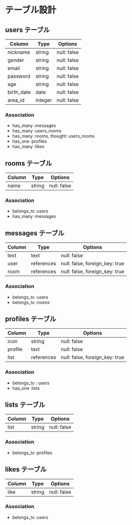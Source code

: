# テーブル設計

## users テーブル

| Column          | Type    | Options     |
| --------------- | ------- | ----------- |
| nickname        | string  | null: false |
| gender          | string  | null: false |
| email           | string  | null: false |
| password        | string  | null: false |
| age             | string  | null: false |
| birth_date      | date    | null: false |
| area_id         | integer | null: false |

### Association

- has_many :messages
- has_many :users_rooms
- has_many :rooms, thought: users_rooms
- has_one :profiles
- has_many :likes

## rooms テーブル

| Column          | Type    | Options     |
| --------------- | ------- | ----------- |
| name            | string  | null: false |

### Association

- belongs_to :users
- has_many :messages

## messages テーブル

| Column    | Type       | Options                        |
| ----------| ---------- | ------------------------------ |
| text      | text       | null: false                    |
| user      | references | null: false, foreign_key: true |
| room      | references | null: false, foreign_key: true |

### Association

- belongs_to :users
- belongs_to :rooms

## profiles テーブル

| Column    | Type       | Options                        |
| --------- | ---------- | ------------------------------ |
| icon      | string     | null: false                    |
| profile   | text       | null: false                    |
| list      | references | null: false, foreign_key: true |

### Association

- belongs_to : users
- has_one :lists

## lists テーブル

| Column          | Type    | Options     |
| --------------- | ------- | ----------- |
| list            | string  | null: false |

### Association

- belongs_to :profiles

## likes テーブル

| Column          | Type    | Options     |
| --------------- | ------- | ----------- |
| like            | string  | null: false |

### Association

- belongs_to :users